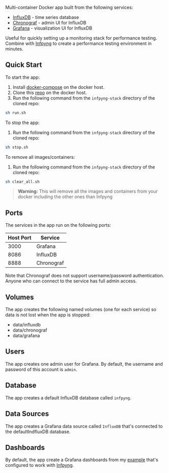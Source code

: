 Multi-container Docker app built from the following services:

* [InfluxDB](https://github.com/influxdata/influxdb) - time series database
* [Chronograf](https://github.com/influxdata/chronograf) - admin UI for InfluxDB
* [Grafana](https://github.com/grafana/grafana) - visualization UI for InfluxDB

Useful for quickly setting up a monitoring stack for performance testing. Combine with [Infpyng](https://github.com/oijkn/infpyng) to create a performance testing environment in minutes.

## Quick Start

To start the app:

1. Install [docker-compose](https://docs.docker.com/compose/install/) on the docker host.
1. Clone this [repo](https://github.com/oijkn/infpyng) on the docker host.
1. Run the following command from the `infpyng-stack` directory of the cloned repo:
```sh
sh run.sh
```

To stop the app:

1. Run the following command from the `infpyng-stack` directory of the cloned repo:
```sh
sh stop.sh
```

To remove all images/containers:

1. Run the following command from the `infpyng-stack` directory of the cloned repo:
```sh
sh clear_all.sh
```
> **Warning:** This will remove all the images and containers from your docker including the other ones than Infpyng

## Ports

The services in the app run on the following ports:

| Host Port | Service |
| - | - |
| 3000 | Grafana |
| 8086 | InfluxDB |
| 8888 | Chronograf |

Note that Chronograf does not support username/password authentication. Anyone who can connect to the service has full admin access.

## Volumes

The app creates the following named volumes (one for each service) so data is not lost when the app is stopped:

* data/influxdb
* data/chronograf
* data/grafana

## Users

The app creates one admin user for Grafana. By default, the username and password of this account is `admin`.

## Database

The app creates a default InfluxDB database called `infpyng`.

## Data Sources

The app creates a Grafana data source called `InfluxDB` that's connected to the defaultIndfluxDB database.

## Dashboards

By default, the app create a Grafana dashboards from my [example](https://github.com/oijkn/infpyng/blob/master/dashboard-grafana/dashboard-grafana.json) that's configured to work with [Infpyng](https://github.com/oijkn/infpyng).


